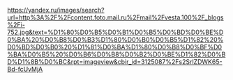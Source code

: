 https://yandex.ru/images/search?url=http%3A%2F%2Fcontent.foto.mail.ru%2Fmail%2Fvesta.100%2F_blogs%2Fi-752.jpg&text=%D1%80%D0%B5%D0%B1%D0%B5%D0%BD%D0%BE%D0%BA%20%D0%B8%D0%B3%D1%80%D0%B0%D0%B5%D1%82%20%D0%BD%D0%B0%20%D1%81%D0%BA%D1%80%D0%B8%D0%BF%D0%BA%D0%B5%20%D0%B6%D0%B8%D0%B2%D0%BE%D1%82%D0%BD%D1%8B%D0%BC&rpt=imageview&cbir_id=3125087%2Fs2SrlZDWK65-Bd-fcUvMjA
